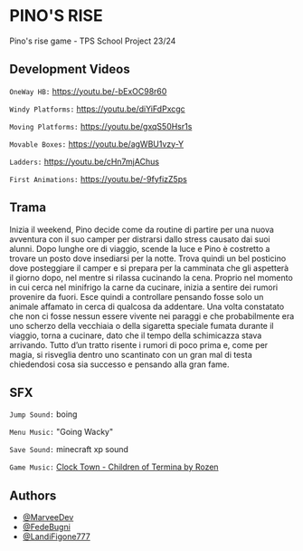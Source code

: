 # PINO'S RISE

Pino's rise game - TPS School Project 23/24

## Development Videos

`OneWay HB:` https://youtu.be/-bExOC98r60

`Windy Platforms:` https://youtu.be/diYiFdPxcgc

`Moving Platforms:` https://youtu.be/gxqS50Hsr1s

`Movable Boxes:` https://youtu.be/agWBU1vzy-Y

`Ladders:` https://youtu.be/cHn7mjAChus

`First Animations:` https://youtu.be/-9fyfizZ5ps

## Trama

Inizia il weekend, Pino decide come da routine di partire per una nuova avventura con il suo camper per distrarsi dallo stress causato dai suoi alunni.
Dopo lunghe ore di viaggio, scende la luce e Pino è costretto a trovare un posto dove insediarsi per la notte.
Trova quindi un bel posticino dove posteggiare il camper e si prepara per la camminata che gli aspetterà il giorno dopo, nel mentre si rilassa cucinando la cena.
Proprio nel momento in cui cerca nel minifrigo la carne da cucinare, inizia a sentire dei rumori provenire da fuori. Esce quindi a controllare pensando fosse solo un animale affamato in cerca di qualcosa da addentare.
Una volta constatato che non ci fosse nessun essere vivente nei paraggi e che probabilmente era uno scherzo della vecchiaia o della sigaretta speciale fumata durante il viaggio, torna a cucinare, dato che il tempo della schimicazza stava arrivando.
Tutto d’un tratto risente i rumori di poco prima e, come per magia, si risveglia dentro uno scantinato con un gran mal di testa chiedendosi cosa sia successo e pensando alla gran fame.

## SFX

`Jump Sound:` boing

`Menu Music:`  "Going Wacky"

`Save Sound:` minecraft xp sound

`Game Music:` [Clock Town - Children of Termina by Rozen](https://www.youtube.com/watch?v=RIbWnc5q1WQ)
## Authors

- [@MarveeDev](https://www.github.com/MarveeDev)
- [@FedeBugni](https://www.github.com/FedeBugni)
- [@LandiFigone777](https://www.github.com/LandiFigone777)


